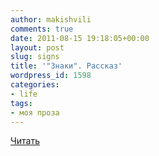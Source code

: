 ```yaml
---
author: makishvili
comments: true
date: 2011-08-15 19:18:05+00:00
layout: post
slug: signs
title: '"Знаки". Рассказ'
wordpress_id: 1598
categories:
- life
tags:
- моя проза
---
```


[Читать](http://makishvili.com/proza/signs.html#head-8)
